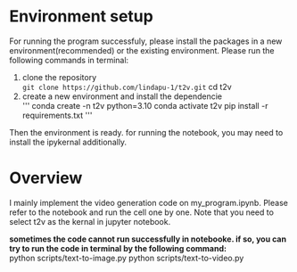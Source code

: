 # Environment setup

For running the program successfuly, please install the packages in a new environment(recommended) or the existing environment. Please run the following commands in terminal:
1. clone the repository  
        `git clone https://github.com/lindapu-1/t2v.git`
        cd t2v
2. create a new environment and install the dependencie  
'''     conda create -n t2v python=3.10 
        conda activate t2v
        pip install -r requirements.txt
'''

Then the environment is ready. for running the notebook, you may need to install the ipykernal additionally. 

# Overview

I mainly implement the video generation code on my_program.ipynb. Please refer to the notebook and run the cell one by one. Note that you need to select t2v as the kernal in jupyter notebook.

**sometimes the code cannot run successfully in notebooke. if so, you can try to run the code in terminal by the following command:**  
        python scripts/text-to-image.py
        python scripts/text-to-video.py





